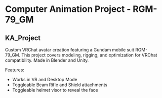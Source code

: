 # Computer Animation Project - RGM-79_GM
## KA_Project

Custom VRChat avatar creation featuring a Gundam mobile suit RGM-79_GM. This project covers modeling, rigging, and optimization for VRChat compatibility. Made in Blender and Unity.

Features:
 - Works in VR and Desktop Mode
 - Toggleable Beam Rifle and Shield attachments
 - Toggleable helmet visor to reveal the face
